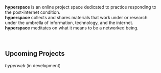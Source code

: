 **hyperspace** is an online project space dedicated to practice responding to the post-internet condition.  
**hyperspace** collects and shares materials that work under or research under the umbrella of information, technology, and the internet.  
**hyperspace** meditates on what it means to be a networked being.<br><br><br>

## Upcoming Projects
*hyperweb* (in development)
